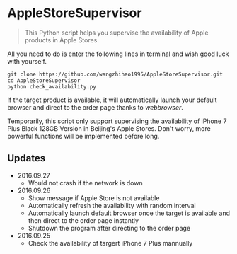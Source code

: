 # AppleStoreSupervisor

> This Python script helps you supervise the availability of Apple products in Apple Stores.

All you need to do is enter the following lines in terminal and wish good luck with yourself.

```
git clone https://github.com/wangzhihao1995/AppleStoreSupervisor.git
cd AppleStoreSupervisor
python check_availability.py
```

If the target product is available, it will automatically launch your default browser and direct to the order page thanks to *webbrowser*.

Temporarily, this script only support supervising the availability of iPhone 7 Plus Black 128GB Version in Beijing's Apple Stores.
Don't worry, more powerful functions will be implemented before long.

## Updates
- 2016.09.27
    + Would not crash if the network is down
- 2016.09.26
    + Show message if Apple Store is not available
    + Automatically refresh the availability with random interval
	+ Automatically launch default browser once the target is available and then direct to the order page instantly
    + Shutdown the program after directing to the order page
- 2016.09.25
	+ Check the availability of targert iPhone 7 Plus mannually
